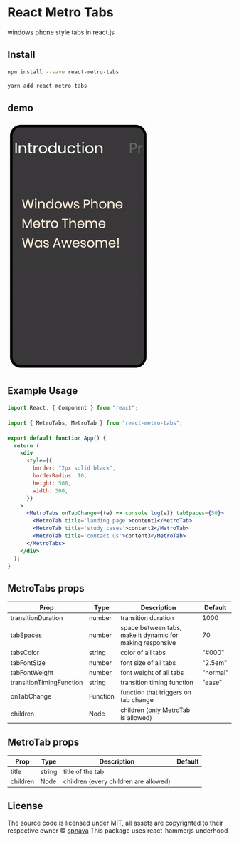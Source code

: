 # React Metro Tabs

windows phone style tabs in react.js

## Install

```bash
npm install --save react-metro-tabs
```

```bash
yarn add react-metro-tabs
```

## demo

![](./Assets/demo.gif)

## Example Usage

```jsx
import React, { Component } from "react";

import { MetroTabs, MetroTab } from "react-metro-tabs";

export default function App() {
  return (
    <div
      style={{
        border: "2px solid black",
        borderRadius: 10,
        height: 500,
        width: 300,
      }}
    >
      <MetroTabs onTabChange={(e) => console.log(e)} tabSpaces={50}>
        <MetroTab title='landing page'>content1</MetroTab>
        <MetroTab title='study cases'>content2</MetroTab>
        <MetroTab title='contact us'>content3</MetroTab>
      </MetroTabs>
    </div>
  );
}
```

## MetroTabs props

| Prop                     | Type     | Description                                               | Default  |
| ------------------------ | -------- | --------------------------------------------------------- | -------- |
| transitionDuration       | number   | transition duration                                       | 1000     |
| tabSpaces                | number   | space between tabs, make it dynamic for making responsive | 70       |
| tabsColor                | string   | color of all tabs                                         | "#000"   |
| tabFontSize              | number   | font size of all tabs                                     | "2.5em"  |
| tabFontWeight            | number   | font weight of all tabs                                   | "normal" |
| transitionTimingFunction | string   | transition timing function                                | "ease"   |
| onTabChange              | Function | function that triggers on tab change                      |          |
| children                 | Node     | children (only MetroTab is allowed)                       |          |

## MetroTab props

| Prop     | Type   | Description                           | Default |
| -------- | ------ | ------------------------------------- | ------- |
| title    | string | title of the tab                      |         |
| children | Node   | children (every children are allowed) |         |

## License

The source code is licensed under MIT, all assets are copyrighted to their respective owner © [spnava](https://github.com/spnava)
This package uses react-hammerjs underhood
